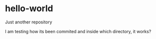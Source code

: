 # hello-world
Just another repository

I am testing how its been commited and inside which directory, it works?
